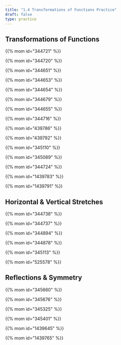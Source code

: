 ```yaml
---
title: "1.4 Transformations of Functions Practice"
draft: false
type: practice
---
```


## Transformations of Functions

{{% mom id="344721" %}}

{{% mom id="344720" %}}

{{% mom id="344651" %}}

{{% mom id="344653" %}}

{{% mom id="344654" %}}

{{% mom id="344679" %}}

{{% mom id="344655" %}}

{{% mom id="344716" %}}

{{% mom id="439786" %}}

{{% mom id="439792" %}}

{{% mom id="345110" %}}

{{% mom id="345089" %}}

{{% mom id="344724" %}}

{{% mom id="1439783" %}}

{{% mom id="1439791" %}}

## Horizontal & Vertical Stretches

{{% mom id="344738" %}}

{{% mom id="344737" %}}

{{% mom id="344894" %}}

{{% mom id="344878" %}}

{{% mom id="345113" %}}

{{% mom id="525578" %}}

## Reflections & Symmetry 

{{% mom id="345660" %}}

{{% mom id="345676" %}}

{{% mom id="345325" %}}

{{% mom id="345401" %}}

{{% mom id="1439645" %}}

{{% mom id="1439765" %}}